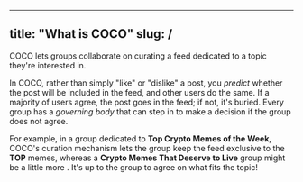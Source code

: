 ---
title: "What is COCO"
slug: /
----

COCO lets groups collaborate on curating a feed dedicated to a topic they're interested in. 

In COCO, rather than simply "like" or "dislike" a post, you *predict* whether the post will be included in the feed, and other users do the same. If a majority of users agree, the post goes in the feed; if not, it's buried. Every group has a *governing body* that can step in to make a decision if the group does not agree.

For example, in a group dedicated to **Top Crypto Memes of the Week**, COCO's curation mechanism lets the group keep the feed exclusive to the **TOP** memes, whereas a **Crypto Memes That Deserve to Live** group might be a little more . It's up to the group to agree on what fits the topic!
